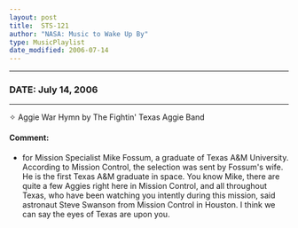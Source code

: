 ```yaml
---
layout: post
title:  STS-121
author: "NASA: Music to Wake Up By"
type: MusicPlaylist
date_modified: 2006-07-14
---
```


----
### DATE: July 14, 2006
----
✧ Aggie War Hymn by The Fightin' Texas Aggie Band

#### Comment:
* for Mission Specialist Mike Fossum, a graduate of Texas A&M University. According to Mission Control, the selection was sent by Fossum's wife. He is the first Texas A&M graduate in space. You know Mike, there are quite a few Aggies right here in Mission Control, and all throughout Texas, who have been watching you intently during this mission, said astronaut Steve Swanson from Mission Control in Houston. I think we can say the eyes of Texas are upon you.

